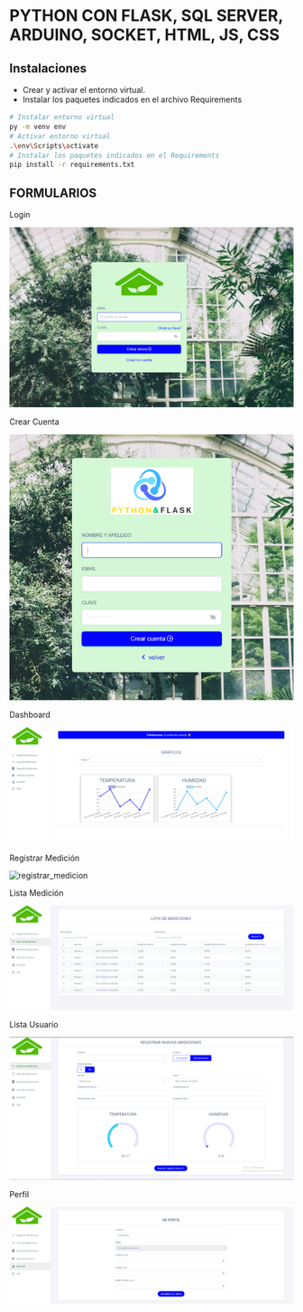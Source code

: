 # PYTHON CON FLASK, SQL SERVER, ARDUINO, SOCKET, HTML, JS, CSS

## Instalaciones

- Crear y activar el entorno virtual.
- Instalar los paquetes indicados en el archivo Requirements

```sh
# Instalar entorno virtual
py -m venv env
# Activar entorno virtual
.\env\Scripts\activate
# Instalar los paquetes indicados en el Requirements
pip install -r requirements.txt
```

## FORMULARIOS

Login

![login](./imgweb/login.PNG)

Crear Cuenta

![crear_usuario](./imgweb/crear_cuenta.PNG)

Dashboard

![dashboard](./imgweb/dashboard.PNG)

Registrar Medición

![registrar_medicion](./imgweb/registra_medicion.PNG)

Lista Medición

![lista_medicion](./imgweb/lista_mediciones.PNG)

Lista Usuario

![lista_usuario](./imgweb/registrar_medicion.PNG)

Perfil

![perfil](./imgweb/perfil.PNG)
